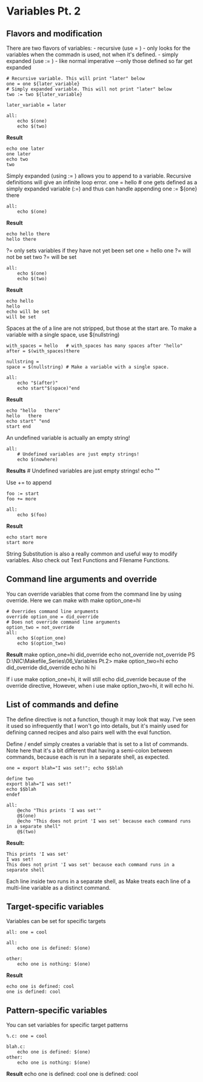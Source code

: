 # Variables Pt. 2

## Flavors and modification

There are two flavors of variables:
    - recursive (use = ) - only looks for the variables when the commadn is used, not when it's defined.
    - simply expanded (use := ) - like normal imperative --only those defined so far get expanded

    # Recursive variable. This will print "later" below
    one = one ${later_variable}
    # Simply expanded variable. This will not print "later" below
    two := two ${later_variable}

    later_variable = later

    all: 
        echo $(one)
        echo $(two)

**Result**

    echo one later
    one later
    echo two 
    two

Simply expanded (using := ) allows you to append to a variable. Recursive definitions will give an infinite loop error.
    one = hello
    # one gets defined as a simply expanded variable (:=) and thus can handle appending
    one := ${one} there

    all: 
        echo $(one)

**Result**

    echo hello there
    hello there

?= only sets variables if they have not yet been set
    one = hello
    one ?= will not be set
    two ?= will be set

    all: 
        echo $(one)
        echo $(two)

**Result**

    echo hello
    hello
    echo will be set
    will be set

Spaces at the of a line are not stripped, but those at the start are. To make a variable with a single space, use $(nullstring)

    with_spaces = hello   # with_spaces has many spaces after "hello"
    after = $(with_spaces)there

    nullstring =
    space = $(nullstring) # Make a variable with a single space.

    all: 
        echo "$(after)"
        echo start"$(space)"end

**Result**

    echo "hello   there"
    hello   there
    echo start" "end
    start end

An undefined variable is actually an empty string!

    all: 
        # Undefined variables are just empty strings!
        echo $(nowhere)

**Results**
    # Undefined variables are just empty strings!
    echo ""

Use += to append

    foo := start
    foo += more

    all: 
        echo $(foo)

**Result**

    echo start more
    start more

String Substitution is also a really common and useful way to modify variables. Also check out Text Functions and Filename Functions.

## Command line arguments and override
You can override variables that come from the command line by using override. Here we can make with make option_one=hi

    # Overrides command line arguments
    override option_one = did_override
    # Does not override command line arguments
    option_two = not_override
    all: 
        echo $(option_one)
        echo $(option_two)

**Result**
    make option_one=hi
    did_override
    echo not_override
    not_override
    PS D:\NIC\Makefile_Series\06_Variables Pt.2> make option_two=hi
    echo did_override
    did_override
    echo hi
    hi

If i use make option_one=hi, it will still echo did_override because of the override directive, However, when i use make option_two=hi, it will echo hi.

## List of commands and define

The define directive is not a function, though it may look that way. I've seen it used so infrequently that I won't go into details, but it's mainly used for defining canned recipes and also pairs well with the eval function.

Define / endef simply creates a variable that is set to a list of commands. Note here that it's a bit different that having a semi-colon between commands, because each is run in a separate shell, as expected.

    one = export blah="I was set!"; echo $$blah

    define two
    export blah="I was set!"
    echo $$blah
    endef

    all: 
        @echo "This prints 'I was set'"
        @$(one)
        @echo "This does not print 'I was set' because each command runs in a separate shell"
        @$(two)

**Result:**

    This prints 'I was set'
    I was set!
    This does not print 'I was set' because each command runs in a separate shell

Each line inside two runs in a separate shell, as Make treats each line of a multi-line variable as a distinct command.

## Target-specific variables

Variables can be set for specific targets

    all: one = cool

    all: 
        echo one is defined: $(one)

    other:
        echo one is nothing: $(one)

**Result**

    echo one is defined: cool
    one is defined: cool

## Pattern-specific variables

You can set variables for specific target patterns

    %.c: one = cool

    blah.c: 
        echo one is defined: $(one)
    other:
        echo one is nothing: $(one)
    
**Result**
    echo one is defined: cool
    one is defined: cool    